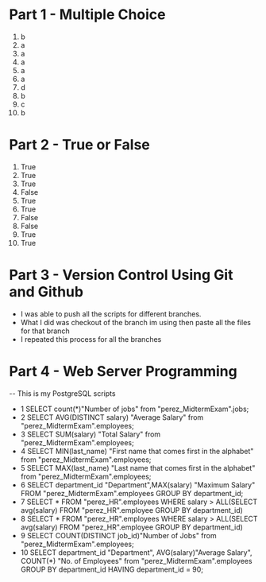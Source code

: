 # Part 1 - Multiple Choice

1. b
2. a
3. a
4. a
5. a
6. a
7. d
8. b
9. c
10. b

# Part 2 - True or False

1. True
2. True
3. True
4. False
5. True
6. True
7. False
8. False
9. True
10. True

# Part 3 - Version Control Using Git and Github
- I was able to push all the scripts for different branches.
- What I did was checkout of the branch im using then paste all the files for that branch
- I repeated this process for all the branches


# Part 4 - Web Server Programming
-- This is my  PostgreSQL scripts 

- 1 
SELECT count(*)"Number of jobs" from "perez_MidtermExam".jobs;
- 2
SELECT AVG(DISTINCT salary) "Average Salary" from "perez_MidtermExam".employees;
- 3
SELECT SUM(salary) "Total Salary" from "perez_MidtermExam".employees;
- 4
SELECT MIN(last_name) "First name that comes first in the alphabet" from "perez_MidtermExam".employees;
- 5
SELECT MAX(last_name) "Last name that comes first in the alphabet" from "perez_MidtermExam".employees;
- 6 
SELECT department_id "Department",MAX(salary) "Maximum Salary" FROM "perez_MidtermExam".employees GROUP BY department_id;
- 7
SELECT * FROM "perez_HR".employees WHERE salary > ALL(SELECT avg(salary) FROM "perez_HR".employee GROUP BY department_id)
- 8
SELECT * FROM "perez_HR".employees WHERE salary > ALL(SELECT avg(salary) FROM "perez_HR".employee GROUP BY department_id)
- 9 
SELECT COUNT(DISTINCT job_id)"Number of Jobs" from "perez_MidtermExam".employees;
- 10
SELECT  department_id "Department", AVG(salary)"Average Salary", COUNT(*) "No. of Employees" from "perez_MidtermExam".employees GROUP BY department_id HAVING department_id = 90;
